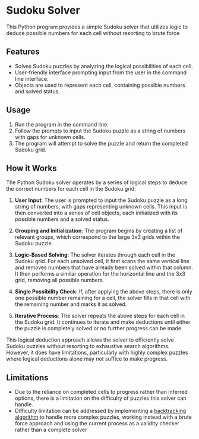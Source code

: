 # Sudoku Solver

This Python program provides a simple Sudoku solver that utilizes logic to deduce possible numbers for each cell without resorting to brute force

## Features

- Solves Sudoku puzzles by analyzing the logical possibilities of each cell.
- User-friendly interface prompting input from the user in the command line interface.
- Objects are used to represent each cell, containing possible numbers and solved status.

## Usage

1. Run the program in the command line.
2. Follow the prompts to input the Sudoku puzzle as a string of numbers with gaps for unknown cells.
3. The program will attempt to solve the puzzle and return the completed Sudoku grid.

## How it Works

The Python Sudoku solver operates by a series of logical steps to deduce the correct numbers for each cell in the Sudoku grid:

1. **User Input**: The user is prompted to input the Sudoku puzzle as a long string of numbers, with gaps representing unknown cells. This input is then converted into a series of cell objects, each initialized with its possible numbers and a solved status.

2. **Grouping and Initialization**: The program begins by creating a list of relevant groups, which correspond to the large 3x3 grids within the Sudoku puzzle.

3. **Logic-Based Solving**: The solver iterates through each cell in the Sudoku grid. For each unsolved cell, it first scans the same vertical line and removes numbers that have already been solved within that column. It then performs a similar operation for the horizontal line and the 3x3 grid, removing all possible numbers.

4. **Single Possibility Check**: If, after applying the above steps, there is only one possible number remaining for a cell, the solver fills in that cell with the remaining number and marks it as solved.

5. **Iterative Process**: The solver repeats the above steps for each cell in the Sudoku grid. It continues to iterate and make deductions until either the puzzle is completely solved or no further progress can be made.

This logical deduction approach allows the solver to efficiently solve Sudoku puzzles without resorting to exhaustive search algorithms. However, it does have limitations, particularly with highly complex puzzles where logical deductions alone may not suffice to make progress.

## Limitations

- Due to the reliance on completed cells to progress rather than inferred options, there is a limitation on the difficulty of puzzles this solver can handle.
- Difficulty limitation can be addressed by implementing a [backtracking algorithm](https://en.wikipedia.org/wiki/Backtracking) to handle more complex puzzles, working instead with a brute force approach and using the current process as a validity checker rather than a complete solver



